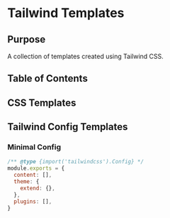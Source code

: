 # Tailwind Templates

## Purpose

A collection of templates created using Tailwind CSS.

## Table of Contents

## CSS Templates

## Tailwind Config Templates

### Minimal Config

```js
/** @type {import('tailwindcss').Config} */
module.exports = {
  content: [],
  theme: {
    extend: {},
  },
  plugins: [],
}
```